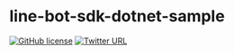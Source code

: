 # line-bot-sdk-dotnet-sample

[![GitHub license](https://img.shields.io/badge/license-Apache%202-green.svg)](https://raw.githubusercontent.com/dlemstra/line-bot-sdk-dotnet/master/License.txt)
[![Twitter URL](https://img.shields.io/twitter/url/https/twitter.com/fold_left.svg?style=social&label=Follow%20%40MagickNET)](https://twitter.com/MagickNET)